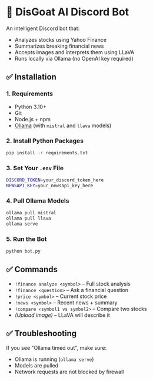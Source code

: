 
# 🧠 DisGoat AI Discord Bot

An intelligent Discord bot that:
- Analyzes stocks using Yahoo Finance
- Summarizes breaking financial news
- Accepts images and interprets them using LLaVA
- Runs locally via Ollama (no OpenAI key required)

## ✅ Installation

### 1. Requirements
- Python 3.10+
- Git
- Node.js + npm
- [Ollama](https://ollama.com/download) (with `mistral` and `llava` models)

### 2. Install Python Packages

```bash
pip install -r requirements.txt
```

### 3. Set Your `.env` File

```bash
DISCORD_TOKEN=your_discord_token_here
NEWSAPI_KEY=your_newsapi_key_here
```

### 4. Pull Ollama Models

```bash
ollama pull mistral
ollama pull llava
ollama serve
```

### 5. Run the Bot

```bash
python bot.py
```

## ✅ Commands

- `!finance analyze <symbol>` – Full stock analysis
- `!finance <question>` – Ask a financial question
- `!price <symbol>` – Current stock price
- `!news <symbol>` – Recent news + summary
- `!compare <symbol1 vs symbol2>` – Compare two stocks
- *(Upload image)* – LLaVA will describe it

## ✅ Troubleshooting

If you see "Ollama timed out", make sure:
- Ollama is running (`ollama serve`)
- Models are pulled
- Network requests are not blocked by firewall
